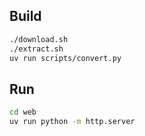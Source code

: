 ## Build

```bash
./download.sh
./extract.sh
uv run scripts/convert.py
```

## Run

```bash
cd web
uv run python -m http.server
```
